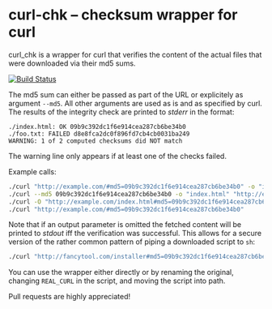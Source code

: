 # curl-chk – checksum wrapper for curl

curl_chk is a wrapper for curl that verifies the content
of the actual files that were downloaded via their md5 sums.

[![Build Status](https://travis-ci.org/JosuaKrause/curl-chk.svg?branch=master)](https://travis-ci.org/JosuaKrause/curl-chk)

The md5 sum can either be passed as part of the URL or explicitely as
argument `--md5`. All other arguments are used as is and as specified by curl.
The results of the integrity check are printed to *stderr* in the format:

```
./index.html: OK 09b9c392dc1f6e914cea287cb6be34b0
./foo.txt: FAILED d8e8fca2dc0f896fd7cb4cb0031ba249
WARNING: 1 of 2 computed checksums did NOT match
```

The warning line only appears if at least one of the checks failed.

Example calls:
```bash
./curl "http://example.com/#md5=09b9c392dc1f6e914cea287cb6be34b0" -o "index.html"
./curl --md5 09b9c392dc1f6e914cea287cb6be34b0 -o "index.html" "http://example.com/"
./curl -O "http://example.com/index.html#md5=09b9c392dc1f6e914cea287cb6be34b0"
./curl "http://example.com/#md5=09b9c392dc1f6e914cea287cb6be34b0"
```

Note that if an output parameter is omitted the fetched content will be printed
to *stdout* iff the verification was successful. This allows for a secure version
of the rather common pattern of piping a downloaded script to `sh`:

```bash
./curl "http://fancytool.com/installer#md5=09b9c392dc1f6e914cea287cb6be34b0 | sh"
```

You can use the wrapper either directly or by renaming
the original, changing `REAL_CURL` in the script, and
moving the script into path.

Pull requests are highly appreciated!
